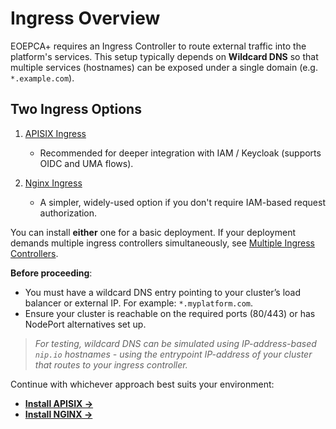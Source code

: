 # Ingress Overview

EOEPCA+ requires an Ingress Controller to route external traffic into the platform's services. This setup typically depends on **Wildcard DNS** so that multiple services (hostnames) can be exposed under a single domain (e.g. `*.example.com`).

## Two Ingress Options

1. [APISIX Ingress](apisix.md)  
   - Recommended for deeper integration with IAM / Keycloak (supports OIDC and UMA flows).

2. [Nginx Ingress](nginx.md)  
   - A simpler, widely-used option if you don't require IAM-based request authorization.

You can install **either** one for a basic deployment. If your deployment demands multiple ingress controllers simultaneously, see [Multiple Ingress Controllers](ingress-multi.md).

**Before proceeding**:  
- You must have a wildcard DNS entry pointing to your cluster’s load balancer or external IP. For example: `*.myplatform.com`.<br>
- Ensure your cluster is reachable on the required ports (80/443) or has NodePort alternatives set up.  

>  _For testing, wildcard DNS can be simulated using IP-address-based `nip.io` hostnames - using the entrypoint IP-address of your cluster that routes to your ingress controller._

Continue with whichever approach best suits your environment:

- **[Install APISIX →](apisix.md)**  
- **[Install NGINX →](nginx.md)**
